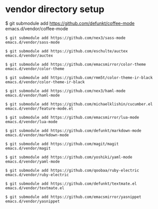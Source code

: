 # vendor directory setup

  $ git submodule add https://github.com/defunkt/coffee-mode emacs.d/vendor/coffee-mode

	$ git submodule add https://github.com/nex3/sass-mode emacs.d/vendor/sass-mode
	
	$ git submodule add https://github.com/eschulte/auctex emacs.d/vendor/auctex
	
	$ git submodule add https://github.com/emacsmirror/color-theme emacs.d/vendor/color-theme
	
	$ git submodule add https://github.com/rmm5t/color-theme-ir-black emacs.d/vendor/color-theme-ir-black
	
	$ git submodule add https://github.com/nex3/haml-mode emacs.d/vendor/haml-mode
	
	$ git submodule add https://github.com/michaelklishin/cucumber.el emacs.d/vendor/feature-mode.el
	
	$ git submodule add https://github.com/emacsmirror/lua-mode emacs.d/vendor/lua-mode
	
	$ git submodule add https://github.com/defunkt/markdown-mode emacs.d/vendor/markdown-mode
	
	$ git submodule add https://github.com/magit/magit emacs.d/vendor/magit
	
	$ git submodule add https://github.com/yoshiki/yaml-mode emacs.d/vendor/yaml-mode
	
	$ git submodule add https://github.com/qoobaa/ruby-electric emacs.d/vendor/ruby-electric
	
	$ git submodule add https://github.com/defunkt/textmate.el emacs.d/vendor/textmate.el
	
	$ git submodule add https://github.com/emacsmirror/yasnippet emacs.d/vendor/yasnippet